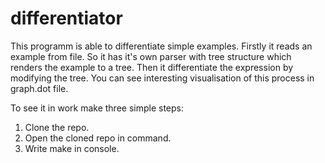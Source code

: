 # differentiator

This programm is able to differentiate simple examples. 
Firstly it reads an example from file. So it has it's own parser with tree structure which renders the example to a tree. 
Then it differentiate the expression by modifying the tree. You can see interesting visualisation of this process in graph.dot file.

To see it in work make three simple steps:
  1. Clone the repo.
  2. Open the cloned repo in command.
  3. Write make in console.

  


